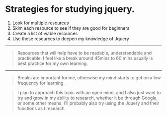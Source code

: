 # Strategies for studying jquery.

1. Look for multiple resources
2. Skim each resource to see if they are good for beginners
3. Create a list of viable resources
4. Use these resources to deepen my knowledge of Jquery

----

> Resources that will help have to be readable, understandable and practicable. I feel like a break around 45mins to 60 mins usually is best practice for my own learning.

----

> Breaks are important for me, otherwise my mind starts to get on a low frequency for learning.

> I plan to approach this topic with an open mind, and I also just want to try and grow in my ability to research, whether it be through Google, or some other means. I'll probably also try using the Jquery and their functions as I research.